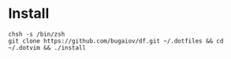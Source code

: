 # Install

    chsh -s /bin/zsh
    git clone https://github.com/bugaiov/df.git ~/.dotfiles && cd ~/.dotvim && ./install
